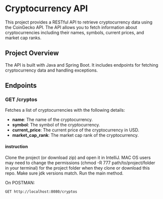 # Cryptocurrency API

This project provides a RESTful API to retrieve cryptocurrency data using the CoinGecko API. The API allows you to fetch information about cryptocurrencies including their names, symbols, current prices, and market cap ranks.

## Project Overview

The API is built with Java and Spring Boot. It includes endpoints for fetching cryptocurrency data and handling exceptions.

## Endpoints

### GET /cryptos

Fetches a list of cryptocurrencies with the following details:
- **name**: The name of the cryptocurrency.
- **symbol**: The symbol of the cryptocurrency.
- **current_price**: The current price of the cryptocurrency in USD.
- **market_cap_rank**: The market cap rank of the cryptocurrency.

#### instruction
Clone the project (or download zip) and open it in IntelliJ.
MAC OS users may need to change the permissions (chmod -R 777 path/to/project/folder in your terminal) for the project folder when they clone or download this repo.
Make sure jdk versions match.
Run the main method.

On POSTMAN:
```http
GET http://localhost:8080/cryptos
